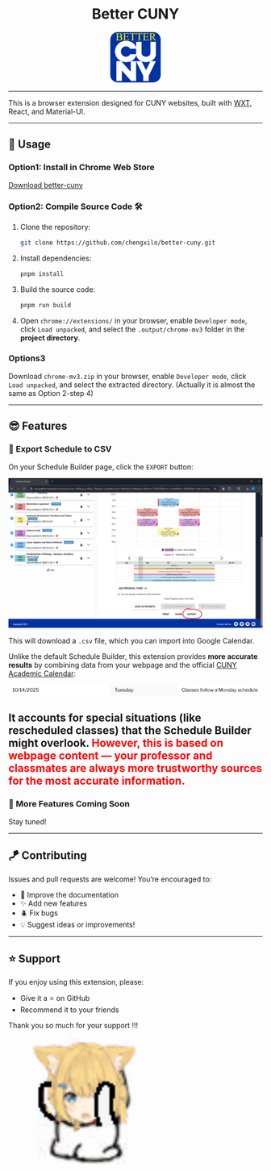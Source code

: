 <div align="center">
  <h1>Better CUNY</h1>
  <img src="assets/docs/cunylogo.png" alt="logo" style="width: 100px; border-radius: 15%" />
</div>

---

This is a browser extension designed for CUNY websites, built with [WXT](https://wxt.dev/), React, and Material-UI.

---
## 🤺 Usage

### Option1: Install in Chrome Web Store
[Download better-cuny](https://chromewebstore.google.com/detail/better-cuny/agocaomnajflfpeefnofioffegkkcoic)

### Option2: Compile Source Code 🛠️

1. Clone the repository:
    ```bash
    git clone https://github.com/chengxilo/better-cuny.git
    ```

2. Install dependencies:
    ```bash
    pnpm install
    ```

3. Build the source code:
    ```bash
    pnpm run build
    ```

4. Open `chrome://extensions/` in your browser, enable `Developer mode`, click `Load unpacked`,
   and select the `.output/chrome-mv3` folder in the **project directory**.


### Options3
Download `chrome-mv3.zip` in your browser, enable `Developer mode`, click `Load unpacked`,
and select the extracted directory. (Actually it is almost the same as Option 2-step 4)

---

## 😎 Features

### 📆 Export Schedule to CSV

On your Schedule Builder page, click the `EXPORT` button:

![img.png](assets/docs/img.png)

This will download a `.csv` file, which you can import into Google Calendar.

Unlike the default Schedule Builder, this extension provides **more accurate results** by combining data from your webpage and the official [CUNY Academic Calendar](https://www.cuny.edu/academics/academic-calendars/):

![img_1.png](assets/docs/img_1.png)

It accounts for special situations (like rescheduled classes) that the Schedule Builder might overlook.
<font style="color:red">However, this is based on webpage content — your professor and classmates are always more trustworthy sources for the most accurate information.</font>
---

### 🤖 More Features Coming Soon

Stay tuned!

---

## 🪁 Contributing

Issues and pull requests are welcome! You’re encouraged to:

- 📄 Improve the documentation
- ✨ Add new features
- 🪲 Fix bugs
- 💡 Suggest ideas or improvements!

---

## ⭐ Support

If you enjoy using this extension, please:

- Give it a ⭐ on GitHub
- Recommend it to your friends

Thank you so much for your support !!!

<img style="width: 18em;" src="assets/docs/kneel.gif"  alt="kneel"/>

